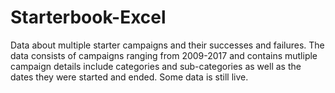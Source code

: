 # Starterbook-Excel
Data about multiple starter campaigns and their successes and failures.
The data consists of campaigns ranging from 2009-2017 and contains mutliple campaign details include categories and sub-categories as well as the dates they were started and ended. Some data is still live.
